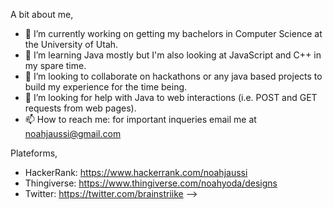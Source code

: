 A bit about me,
- 🔭 I’m currently working on getting my bachelors in Computer Science at the University of Utah.
- 🌱 I’m learning Java mostly but I'm also looking at JavaScript and C++ in my spare time.
- 👯 I’m looking to collaborate on hackathons or any java based projects to build my experience for the time being.
- 🤔 I’m looking for help with Java to web interactions (i.e. POST and GET requests from web pages).
- 📫 How to reach me: for important inqueries email me at noahjaussi@gmail.com

Plateforms,
- HackerRank: https://www.hackerrank.com/noahjaussi
- Thingiverse: https://www.thingiverse.com/noahyoda/designs
- Twitter: https://twitter.com/brainstriike
-->
